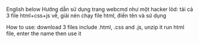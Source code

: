 English below
Hướng dẫn sử dụng trang webcmd như một hacker lỏd:
tải cả 3 file html+css+js về, giải nén
chạy file html, điền tên và sử dụng

How to use:
download 3 files include .html, .css and .js, unzip it
run html file, enter the name then use it
